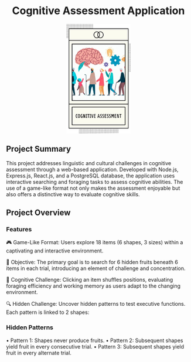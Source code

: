  <h1 align  = "center">Cognitive Assessment Application</h1>

<div align="center">
 <img src = "https://github.com/NikhilSingh07/cognitiveAssessment/blob/main/logos/1694435302714.jpeg" width = "175" height = "300" align  = "center"> 
</div>


## Project Summary

This project addresses linguistic and cultural challenges in cognitive assessment through a web-based application. Developed with Node.js, Express.js, React.js, and a PostgreSQL database, the application uses interactive searching and foraging tasks to assess cognitive abilities. The use of a game-like format not only makes the assessment enjoyable but also offers a distinctive way to evaluate cognitive skills.


## Project Overview

### Features

🎮 Game-Like Format: Users explore 18 items (6 shapes, 3 sizes) within a captivating and interactive environment.

🎯 Objective: The primary goal is to search for 6 hidden fruits beneath 6 items in each trial, introducing an element of challenge and concentration.

🧠 Cognitive Challenge: Clicking an item shuffles positions, evaluating foraging efficiency and working memory as users adapt to the changing environment.

🔍 Hidden Challenge: Uncover hidden patterns to test executive functions. Each pattern is linked to 2 shapes:


### Hidden Patterns

• Pattern 1: Shapes never produce fruits.
• Pattern 2: Subsequent shapes yield fruit in every consecutive trial.
• Pattern 3: Subsequent shapes yield fruit in every alternate trial.
